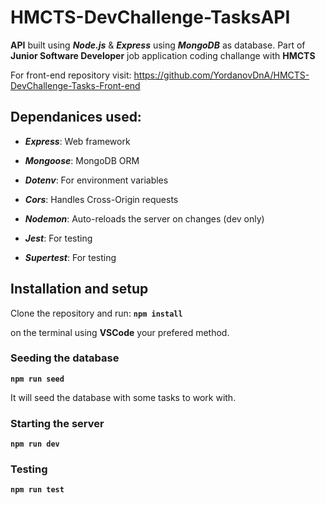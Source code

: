 # HMCTS-DevChallenge-TasksAPI

**API** built using **_Node.js_** & **_Express_** using **_MongoDB_** as database. Part of **Junior Software Developer** job application coding challange with **HMCTS**

For front-end repository visit: https://github.com/YordanovDnA/HMCTS-DevChallenge-Tasks-Front-end

## Dependanices used:

- **_Express_**: Web framework

- **_Mongoose_**: MongoDB ORM

- **_Dotenv_**: For environment variables

- **_Cors_**: Handles Cross-Origin requests

- **_Nodemon_**: Auto-reloads the server on changes (dev only)

- **_Jest_**: For testing

- **_Supertest_**: For testing

## Installation and setup

Clone the repository and run:
**`npm install`**

on the terminal using **VSCode** your prefered method.

### Seeding the database

**`npm run seed`**

It will seed the database with some tasks to work with.

### Starting the server

**`npm run dev`**

### Testing

**`npm run test`**
